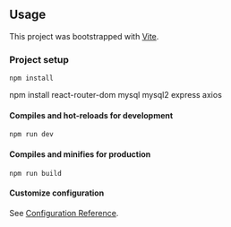 ## Usage

This project was bootstrapped with [Vite](https://vitejs.dev/).

### Project setup

```
npm install
```

npm install react-router-dom mysql mysql2 express axios

#### Compiles and hot-reloads for development

```
npm run dev
```

#### Compiles and minifies for production

```
npm run build
```

#### Customize configuration

See [Configuration Reference](https://vitejs.dev/guide/).
